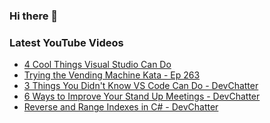 ### Hi there 👋


<!--
**benrick/benrick** is a ✨ _special_ ✨ repository because its `README.md` (this file) appears on your GitHub profile.

Here are some ideas to get you started:

- 🔭 I’m currently working on ...
- 🌱 I’m currently learning ...
- 👯 I’m looking to collaborate on ...
- 🤔 I’m looking for help with ...
- 💬 Ask me about ...
- 📫 How to reach me: ...
- 😄 Pronouns: he/him
- ⚡ Fun fact: ...
-->

### Latest YouTube Videos
<!-- BLOG-POST-LIST:START -->
- [4 Cool Things Visual Studio Can Do](https://www.youtube.com/watch?v=9sIi0kKboAM)
- [Trying the Vending Machine Kata - Ep 263](https://www.youtube.com/watch?v=QVJBIHmMlFw)
- [3 Things You Didn&#39;t Know VS Code Can Do - DevChatter](https://www.youtube.com/watch?v=dwBgIxgXlFU)
- [6 Ways to Improve Your Stand Up Meetings - DevChatter](https://www.youtube.com/watch?v=KAalnjhthNQ)
- [Reverse and Range Indexes in C# - DevChatter](https://www.youtube.com/watch?v=PyAYvUCTad8)
<!-- BLOG-POST-LIST:END -->
